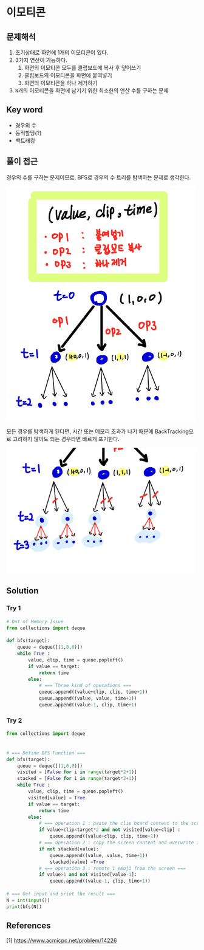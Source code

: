 # 이모티콘 

## 문제해석

1. 초기상태로 화면에 1개의 이모티콘이 있다. 
2. 3가지 연산이 가능하다. 
   1. 화면의 이모티콘 모두를 클립보드에 복사 후 덮어쓰기
   2. 클립보드의 이모티콘을 화면에 붙여넣기
   3. 화면의 이모티콘을 하나 제거하기 
3. `N`개의 이모티콘을 화면에 남기기 위한 최소한의 연산 수를 구하는 문제

## Key word

* 경우의 수
* 동적할당(?)
* 백트래킹

## 풀이 접근

경우의 수를 구하는 문제이므로, BFS로 경우의 수 트리를 탐색하는 문제로 생각한다. 

<img src ="../../docs/이모티콘1.jpg" width=500px>

모든 경우를 탐색하게 된다면, 시간 또는 메모리 초과가 나기 때문에 BackTracking으로 고려하지 않아도 되는 경우라면 빠르게 포기한다. 


<img src ="../../docs/이모티콘2.jpg" width=500px>


## Solution

### Try 1 



```python
# Out of Memory Issue
from collections import deque 

def bfs(target):
    queue = deque([(1,0,0)])
    while True :
        value, clip, time = queue.popleft()
        if value == target:
            return time 
        else:
            # === Three kind of operations === 
            queue.append((value+clip, clip, time+1))
            queue.append((value, value, time+1))
            queue.append((value-1, clip, time+1)
```


### Try 2 

```python
from collections import deque 


# === Define BFS Function === 
def bfs(target):
    queue = deque([(1,0,0)])
    visited = [False for i in range(target*2+1)]
    stacked = [False for i in range(target*2+1)]
    while True :
        value, clip, time = queue.popleft()
        visited[value] = True
        if value == target:
            return time 
        else:
            # === operation 1 : paste the clip board content to the screen ===
            if value+clip<target*2 and not visited[value+clip] :
                queue.append((value+clip, clip, time+1))
            # === operation 2 : copy the screen content and overwrite it to the clipboard ===  
            if not stacked[value]:
                queue.append((value, value, time+1))
                stacked[value] =True
            # === operation 3 : remote 1 emoji from the screen === 
            if value>1 and not visited[value-1]:
                queue.append((value-1, clip, time+1))

# === Get input and print the result === 
N = int(input())
print(bfs(N))
```

## References 
[1] https://www.acmicpc.net/problem/14226
